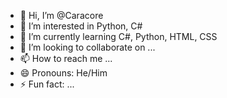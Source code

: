 - 👋 Hi, I’m @Caracore
- 👀 I’m interested in Python, C#
- 🌱 I’m currently learning C#, Python, HTML, CSS
- 💞️ I’m looking to collaborate on ...
- 📫 How to reach me ...
- 😄 Pronouns: He/Him
- ⚡ Fun fact: ...

<!---
Caracore/Caracore is a ✨ special ✨ repository because its `README.md` (this file) appears on your GitHub profile.
You can click the Preview link to take a look at your changes.
--->
